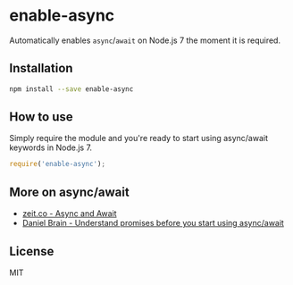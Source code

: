 # enable-async

Automatically enables `async`/`await` on Node.js 7 the moment it is required.

## Installation

```sh
npm install --save enable-async
```

## How to use

Simply require the module and you're ready to start using async/await keywords in Node.js 7.

```js
require('enable-async');
```

## More on async/await

- [zeit.co - Async and Await](https://zeit.co/blog/async-and-await)
- [Daniel Brain - Understand promises before you start using async/await](https://medium.com/@bluepnume/learn-about-promises-before-you-start-using-async-await-eb148164a9c8)

## License

MIT

